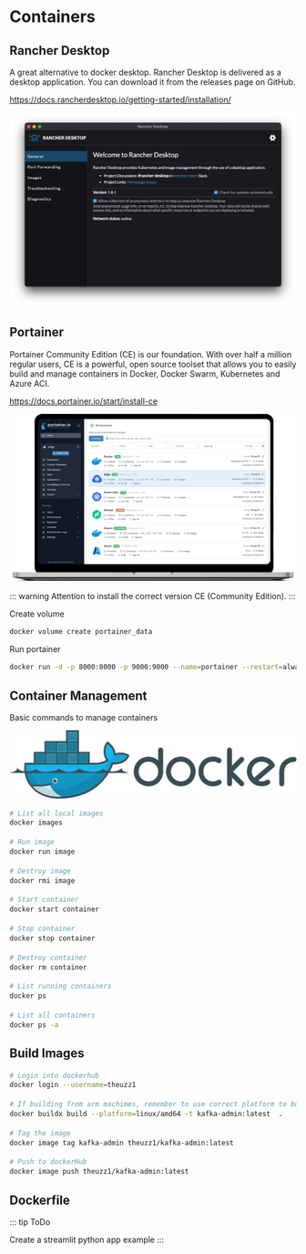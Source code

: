 # Containers

## Rancher Desktop

A great alternative to docker desktop.
Rancher Desktop is delivered as a desktop application.
You can download it from the releases page on GitHub.

https://docs.rancherdesktop.io/getting-started/installation/

![Rancher](./rancher.png)

## Portainer

Portainer Community Edition (CE) is our foundation. With over half a million regular users, CE is a powerful, open source toolset that allows you to easily build and manage containers in Docker, Docker Swarm, Kubernetes and Azure ACI.

https://docs.portainer.io/start/install-ce

![Portainer](./portainer.png)

::: warning
Attention to install the correct version CE (Community Edition).
:::

Create volume
```bash
docker volume create portainer_data
```

Run portainer
```bash
docker run -d -p 8000:8000 -p 9000:9000 --name=portainer --restart=always -v /var/run/docker.sock:/var/run/docker.sock -v portainer_data:/data portainer/portainer-ce
```

## Container Management

Basic commands to manage containers

![Docker](./docker.png)


```bash
# List all local images
docker images

# Run image
docker run image

# Destroy image
docker rmi image

# Start container
docker start container

# Stop container
docker stop container

# Destroy container
docker rm container

# List running containers
docker ps

# List all containers
docker ps -a
```

## Build Images

```bash
# Login into dockerhub
docker login --username=theuzz1

# If building from arm machimes, remember to use correct platform to build
docker buildx build --platform=linux/amd64 -t kafka-admin:latest  .

# Tag the image
docker image tag kafka-admin theuzz1/kafka-admin:latest

# Push to dockerHub
docker image push theuzz1/kafka-admin:latest
```

## Dockerfile

::: tip
ToDo

Create a streamlit python app example
:::
